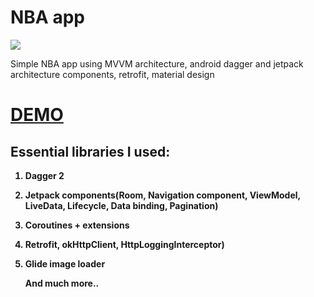 # NBA app
<img class='header-img' src='https://i.ibb.co/10zfNWF/nbaDem.png' />



<p>Simple NBA app using MVVM architecture, android dagger and jetpack architecture components, retrofit, material design</p>
<h1><a href='https://streamable.com/3firm' target='_blank'>DEMO</a></h1>


<h2><strong>Essential libraries I used:</h2>
<ol>
<li>
<p><strong>Dagger 2</strong></p>
</li>

<li>
<p><strong>Jetpack components(Room, Navigation component, ViewModel, LiveData, Lifecycle, Data binding, Pagination)</strong></p>
</li>

<li>
<p><strong>Coroutines + extensions</strong></p>
</li>

<li>
<p><strong>Retrofit, okHttpClient, HttpLoggingInterceptor) </p>
</li>

<li>
<p><strong>Glide image loader</strong></p>
</li>

<p><strong>And much more..</strong></p>

</ol>
<br>


